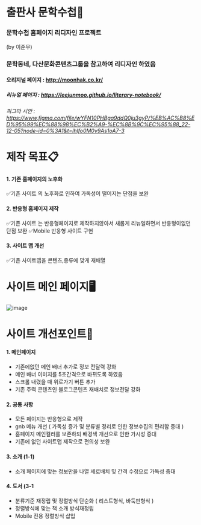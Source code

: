 # 출판사 문학수첩📖

### 문학수첩 홈페이지 리디자인 프로젝트
(by 이준무)
### 문학동네, 다산문화콘텐츠그룹을 참고하여 리디자인 하였음
#### 오리지널 페이지 : http://moonhak.co.kr/
##### 리뉴얼 페이지 : https://leejunmoo.github.io/literary-notebook/
###### 피그마 시안 : https://www.figma.com/file/wYFN10PHBga9ddQ0ju3gyP/%EB%AC%B8%ED%95%99%EC%88%98%EC%B2%A9-%EC%8B%9C%EC%95%88_22-12-05?node-id=0%3A1&t=lhlfo0M0v9As1oA7-3

# 제작 목표📋
#### 1. 기존 홈페이지의 노후화<br>
   ✅기존 사이트 의 노후화로 인하여 가독성이 떨어지는 단점을 보완
#### 2. 반응형 홈페이지 제작
   ✅기존 사이트 는 반응형페이지로 제작하지않아서 새롭게 리뉴얼하면서 반응형이없던 단점 보완
   ✅Mobile 반응형 사이트 구현
#### 3. 사이트 맵 개선
   ✅기존 사이트맵을 콘텐츠,종류에 맞게 재배열
   
# 사이트 메인 페이지🖥
   ![image](https://user-images.githubusercontent.com/113665599/206633940-f79bb12e-0480-4070-8d9d-a1ec8faf3809.png)


# 사이트 개선포인트🔎
#### 1. 메인페이지
 + 기존에없던 메인 배너 추가로 정보 전달력 강화
 + 메인 배너 이미지를 5초간격으로 바뀌도록 하였음
 + 스크롤 내렸을 때 위로가기 버튼 추가
 + 기존 주력 콘텐츠인 블로그콘텐츠 재배치로 정보전달 강화
 
#### 2. 공통 사항
  + 모든 페이지는 반응형으로 제작
  + gnb 메뉴 개선 ( 가독성 증가 및 분류별 정리로 인한 정보수집의 편리함 증대 )
  + 홈페이지 메인컬러를 보존하되 배경색 개선으로 인한 가시성 증대
  + 기존에 없던 사이트맵 제작으로 편의성 보완
  
#### 3. 소개 (1-1)
  + 소개 페이지에 맞는 정보만을 나열 세로배치 및 간격 수정으로 가독성 증대
  
#### 4. 도서 (3-1
  + 분류기준 재정립 및 정렬방식 단순화 ( 리스트형식, 바둑판형식 )
  + 정렬방식에 맞는 책 소개 방식재정립
  + Mobile 전용 정렬방식 삽입
  
